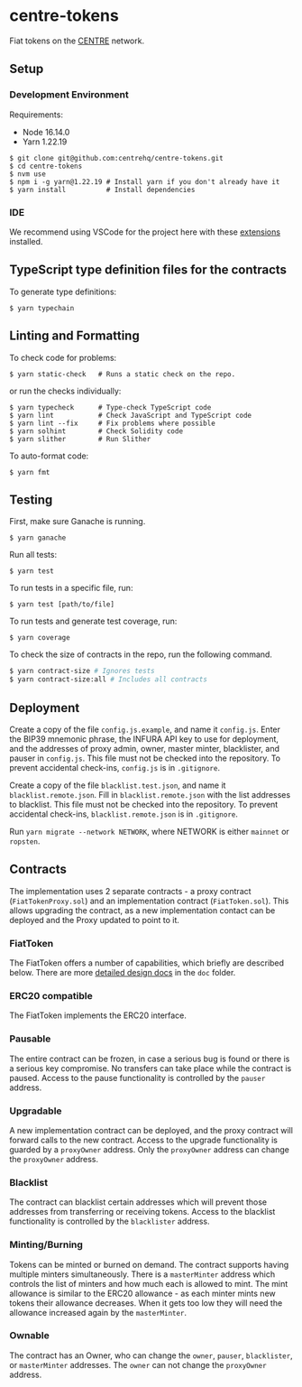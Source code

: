 # centre-tokens

Fiat tokens on the [CENTRE](https://centre.io) network.

## Setup

### Development Environment

Requirements:

- Node 16.14.0
- Yarn 1.22.19

```
$ git clone git@github.com:centrehq/centre-tokens.git
$ cd centre-tokens
$ nvm use
$ npm i -g yarn@1.22.19 # Install yarn if you don't already have it
$ yarn install          # Install dependencies
```

### IDE

We recommend using VSCode for the project here with these
[extensions](./.vscode/extensions.json) installed.

## TypeScript type definition files for the contracts

To generate type definitions:

```
$ yarn typechain
```

## Linting and Formatting

To check code for problems:

```
$ yarn static-check   # Runs a static check on the repo.
```

or run the checks individually:

```
$ yarn typecheck      # Type-check TypeScript code
$ yarn lint           # Check JavaScript and TypeScript code
$ yarn lint --fix     # Fix problems where possible
$ yarn solhint        # Check Solidity code
$ yarn slither        # Run Slither
```

To auto-format code:

```
$ yarn fmt
```

## Testing

First, make sure Ganache is running.

```
$ yarn ganache
```

Run all tests:

```
$ yarn test
```

To run tests in a specific file, run:

```
$ yarn test [path/to/file]
```

To run tests and generate test coverage, run:

```
$ yarn coverage
```

To check the size of contracts in the repo, run the following command.

```sh
$ yarn contract-size # Ignores tests
$ yarn contract-size:all # Includes all contracts
```

## Deployment

Create a copy of the file `config.js.example`, and name it `config.js`. Enter
the BIP39 mnemonic phrase, the INFURA API key to use for deployment, and the
addresses of proxy admin, owner, master minter, blacklister, and pauser in
`config.js`. This file must not be checked into the repository. To prevent
accidental check-ins, `config.js` is in `.gitignore`.

Create a copy of the file `blacklist.test.json`, and name it
`blacklist.remote.json`. Fill in `blacklist.remote.json` with the list addresses
to blacklist. This file must not be checked into the repository. To prevent
accidental check-ins, `blacklist.remote.json` is in `.gitignore`.

Run `yarn migrate --network NETWORK`, where NETWORK is either `mainnet` or
`ropsten`.

## Contracts

The implementation uses 2 separate contracts - a proxy contract
(`FiatTokenProxy.sol`) and an implementation contract (`FiatToken.sol`). This
allows upgrading the contract, as a new implementation contact can be deployed
and the Proxy updated to point to it.

### FiatToken

The FiatToken offers a number of capabilities, which briefly are described
below. There are more [detailed design docs](./doc/tokendesign.md) in the `doc`
folder.

### ERC20 compatible

The FiatToken implements the ERC20 interface.

### Pausable

The entire contract can be frozen, in case a serious bug is found or there is a
serious key compromise. No transfers can take place while the contract is
paused. Access to the pause functionality is controlled by the `pauser` address.

### Upgradable

A new implementation contract can be deployed, and the proxy contract will
forward calls to the new contract. Access to the upgrade functionality is
guarded by a `proxyOwner` address. Only the `proxyOwner` address can change the
`proxyOwner` address.

### Blacklist

The contract can blacklist certain addresses which will prevent those addresses
from transferring or receiving tokens. Access to the blacklist functionality is
controlled by the `blacklister` address.

### Minting/Burning

Tokens can be minted or burned on demand. The contract supports having multiple
minters simultaneously. There is a `masterMinter` address which controls the
list of minters and how much each is allowed to mint. The mint allowance is
similar to the ERC20 allowance - as each minter mints new tokens their allowance
decreases. When it gets too low they will need the allowance increased again by
the `masterMinter`.

### Ownable

The contract has an Owner, who can change the `owner`, `pauser`, `blacklister`,
or `masterMinter` addresses. The `owner` can not change the `proxyOwner`
address.
